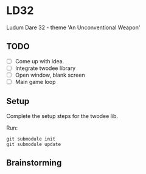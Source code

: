 # LD32
Ludum Dare 32 - theme 'An Unconventional Weapon'

## TODO

  * [ ] Come up with idea.
  * [ ] Integrate twodee library
  * [ ] Open window, blank screen
  * [ ] Main game loop

## Setup

Complete the setup steps for the twodee lib.

Run:

	git submodule init
	git submodule update

## Brainstorming


